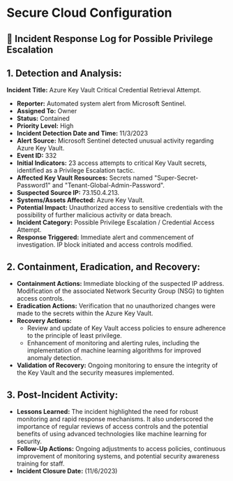 # Secure Cloud Configuration

## 🔐 Incident Response Log for Possible Privilege Escalation

## 1. Detection and Analysis:

**Incident Title:** Azure Key Vault Critical Credential Retrieval Attempt.

- **Reporter:** Automated system alert from Microsoft Sentinel.
- **Assigned To:** Owner
- **Status:** Contained
- **Priority Level:** High
- **Incident Detection Date and Time:** 11/3/2023
- **Alert Source:** Microsoft Sentinel detected unusual activity regarding Azure Key Vault.
- **Event ID:** 332
- **Initial Indicators:** 23 access attempts to critical Key Vault secrets, identified as a Privilege Escalation tactic.
- **Affected Key Vault Resources:** Secrets named "Super-Secret-Password1" and "Tenant-Global-Admin-Password".
- **Suspected Source IP:** 73.150.4.213.
- **Systems/Assets Affected:** Azure Key Vault.
- **Potential Impact:** Unauthorized access to sensitive credentials with the possibility of further malicious activity or data breach.
- **Incident Category:** Possible Privilege Escalation / Credential Access Attempt.
- **Response Triggered:** Immediate alert and commencement of investigation. IP block initiated and access controls modified.

## 2. Containment, Eradication, and Recovery:

- **Containment Actions:** Immediate blocking of the suspected IP address. Modification of the associated Network Security Group (NSG) to tighten access controls.
- **Eradication Actions:** Verification that no unauthorized changes were made to the secrets within the Azure Key Vault.
- **Recovery Actions:** 
  - Review and update of Key Vault access policies to ensure adherence to the principle of least privilege.
  - Enhancement of monitoring and alerting rules, including the implementation of machine learning algorithms for improved anomaly detection.
- **Validation of Recovery:** Ongoing monitoring to ensure the integrity of the Key Vault and the security measures implemented.

## 3. Post-Incident Activity:

- **Lessons Learned:** The incident highlighted the need for robust monitoring and rapid response mechanisms. It also underscored the importance of regular reviews of access controls and the potential benefits of using advanced technologies like machine learning for security.
- **Follow-Up Actions:** Ongoing adjustments to access policies, continuous improvement of monitoring systems, and potential security awareness training for staff.
- **Incident Closure Date:** (11/6/2023)
